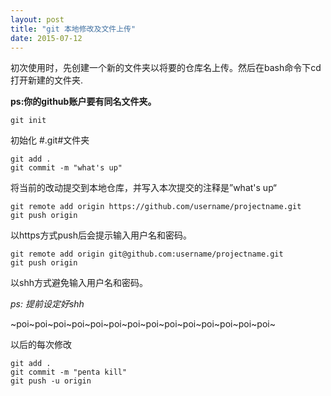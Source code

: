 ```yaml
---
layout: post
title: "git 本地修改及文件上传"
date: 2015-07-12
---
```


初次使用时，先创建一个新的文件夹以将要的仓库名上传。然后在bash命令下cd 打开新建的文件夹. 

**ps:你的github账户要有同名文件夹。**

```git init```

初始化 #.git#文件夹

```
git add .
git commit -m "what's up"
```


将当前的改动提交到本地仓库，并写入本次提交的注释是”what's up“

```
git remote add origin https://github.com/username/projectname.git
git push origin 
```

以https方式push后会提示输入用户名和密码。

```
git remote add origin git@github.com:username/projectname.git
git push origin
```

以shh方式避免输入用户名和密码。

*ps: 提前设定好shh*

~poi~poi~poi~poi~poi~poi~poi~poi~poi~poi~poi~poi~poi~poi~

以后的每次修改

```
git add .
git commit -m "penta kill"
git push -u origin 
```